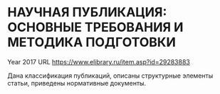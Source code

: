 # НАУЧНАЯ ПУБЛИКАЦИЯ: ОСНОВНЫЕ ТРЕБОВАНИЯ И МЕТОДИКА ПОДГОТОВКИ

Year 2017
URL https://www.elibrary.ru/item.asp?id=29283883

Дана классификация публикаций, описаны структурные элементы статьи, приведены нормативные документы.